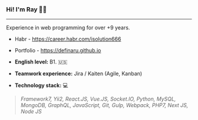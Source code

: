 ### Hi! I'm Ray 👋✨
***

Experience in web programming for over +9 years.

* Habr - https://career.habr.com/isolution666
* Portfolio - https://definaru.github.io

* **English level:**  B1. 🇺🇸
* **Teamwork experience:**  Jira / Kaiten (Agile, Kanban) 
* **Technology stack:**  💻
> *Framework7, Yii2, React.JS, Vue.JS, Socket.IO,
Python, MySQL, MongoDB, GraphQL, JavaScript, Git, Gulp,
Webpack, PHP7, Next JS, Node JS*
